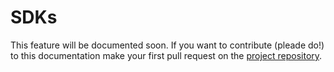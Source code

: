 # SDKs

This feature will be documented soon. If you want to contribute (pleade do!) to this documentation make your first pull request on the [project repository](https://github.com/mondrian-framework/mondrian-framework).
